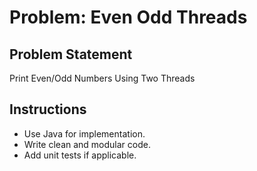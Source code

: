 # Problem: Even Odd Threads

## Problem Statement

Print Even/Odd Numbers Using Two Threads

## Instructions

- Use Java for implementation.
- Write clean and modular code.
- Add unit tests if applicable.
